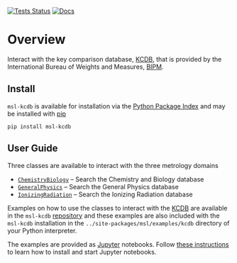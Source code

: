 [![Tests Status](https://github.com/MSLNZ/msl-kcdb/actions/workflows/tests.yml/badge.svg)](https://github.com/MSLNZ/msl-kcdb/actions/workflows/tests.yml)
[![Docs](https://github.com/MSLNZ/msl-kcdb/actions/workflows/docs.yml/badge.svg)](https://github.com/MSLNZ/msl-kcdb/actions/workflows/docs.yml)

# Overview
Interact with the key comparison database, [KCDB], that is provided by the International Bureau of Weights and Measures, [BIPM](https://www.bipm.org/en/).

## Install
`msl-kcdb` is available for installation via the [Python Package Index](https://pypi.org/) and may be installed with [pip](https://pip.pypa.io/en/stable/)

```console
pip install msl-kcdb
```

## User Guide
Three classes are available to interact with the three metrology domains

* [`ChemistryBiology`](https://mslnz.github.io/msl-kcdb/api/chemistry_biology/) &ndash; Search the Chemistry and Biology database
* [`GeneralPhysics`](https://mslnz.github.io/msl-kcdb/api/general_physics/) &ndash; Search the General Physics database
* [`IonizingRadiation`](https://mslnz.github.io/msl-kcdb/api/ionizing_radiation/) &ndash; Search the Ionizing Radiation database

Examples on how to use the classes to interact with the [KCDB] are available in the `msl-kcdb` [repository](https://github.com/MSLNZ/msl-kcdb/tree/main/src/msl/examples/kcdb) and these examples are also included with the `msl-kcdb` installation in the `../site-packages/msl/examples/kcdb` directory of your Python interpreter.

The examples are provided as [Jupyter](https://jupyter.org/) notebooks. Follow [these instructions](https://jupyter.org/install) to learn how to install and start Jupyter notebooks.

[KCDB]: https://www.bipm.org/kcdb/